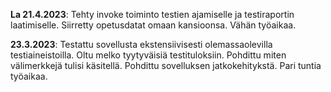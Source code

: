 **La 21.4.2023**: Tehty invoke toiminto testien ajamiselle ja testiraportin laatimiselle. 
Siirretty opetusdatat omaan kansioonsa. Vähän työaikaa.

**23.3.2023**: Testattu sovellusta ekstensiivisesti olemassaolevilla testiaineistoilla. Oltu melko tyytyväisiä testituloksiin. Pohdittu miten välimerkkejä tulisi käsitellä. Pohdittu sovelluksen jatkokehitykstä. Pari tuntia työaikaa.
